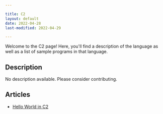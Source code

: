 ```yaml
---

title: C2
layout: default
date: 2022-04-28
last-modified: 2022-04-29

---
```


Welcome to the C2 page! Here, you'll find a description of the language as well as a list of sample programs in that language.

## Description

No description available. Please consider contributing.

## Articles

- [Hello World in C2](https://sampleprograms.io/projects/hello-world/c2)